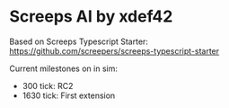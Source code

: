 # Screeps AI by xdef42

Based on Screeps Typescript Starter: https://github.com/screepers/screeps-typescript-starter

Current milestones on in sim:
- 300 tick: RC2
- 1630 tick: First extension
